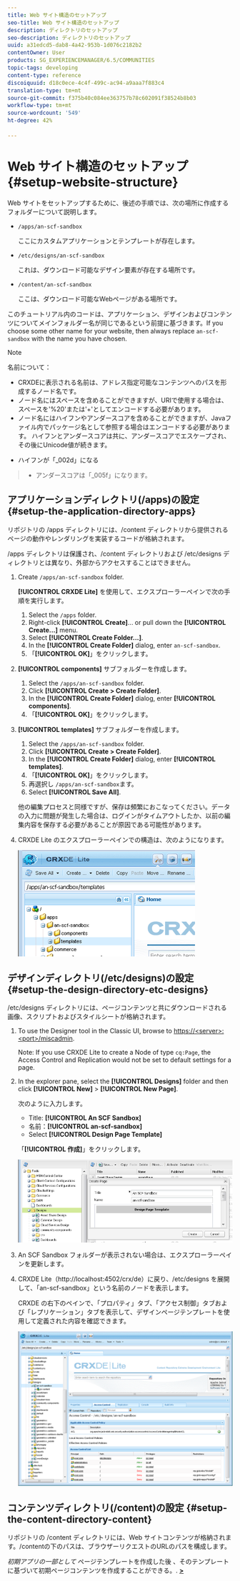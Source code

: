 ```yaml
---
title: Web サイト構造のセットアップ
seo-title: Web サイト構造のセットアップ
description: ディレクトリのセットアップ
seo-description: ディレクトリのセットアップ
uuid: a31edcd5-dab8-4a42-953b-1d076c2182b2
contentOwner: User
products: SG_EXPERIENCEMANAGER/6.5/COMMUNITIES
topic-tags: developing
content-type: reference
discoiquuid: d18c0ece-4c4f-499c-ac94-a9aaa7f883c4
translation-type: tm+mt
source-git-commit: f375b40c084ee363757b78c602091f38524b8b03
workflow-type: tm+mt
source-wordcount: '549'
ht-degree: 42%

---
```



# Web サイト構造のセットアップ {#setup-website-structure}

Web サイトをセットアップするために、後述の手順では、次の場所に作成するフォルダーについて説明します。

* `/apps/an-scf-sandbox`

   ここにカスタムアプリケーションとテンプレートが存在します。

* `/etc/designs/an-scf-sandbox`

   これは、ダウンロード可能なデザイン要素が存在する場所です。

* `/content/an-scf-sandbox`

   ここは、ダウンロード可能なWebページがある場所です。

このチュートリアル内のコードは、アプリケーション、デザインおよびコンテンツについてメインフォルダー名が同じであるという前提に基づきます。If you choose some other name for your website, then always replace `an-scf-sandbox` with the name you have chosen.

>[!NOTE]
>
>名前について：
>
>* CRXDEに表示される名前は、アドレス指定可能なコンテンツへのパスを形成するノード名です。
>* ノード名にはスペースを含めることができますが、URIで使用する場合は、スペースを&#39;%20&#39;または&#39;+&#39;としてエンコードする必要があります。
>* ノード名にはハイフンやアンダースコアを含めることができますが、Javaファイル内でパッケージ名として参照する場合はエンコードする必要があります。 ハイフンとアンダースコアは共に、アンダースコアでエスケープされ、その後にUnicode値が続きます。

   >
   >   
   * ハイフンが「_002d」になる
   >   * アンダースコアは「_005f」になります。


## アプリケーションディレクトリ(/apps)の設定 {#setup-the-application-directory-apps}

リポジトリの /apps ディレクトリには、/content ディレクトリから提供されるページの動作やレンダリングを実装するコードが格納されます。

/apps ディレクトリは保護され、/content ディレクトリおよび /etc/designs ディレクトリとは異なり、外部からアクセスすることはできません。

1. Create `/apps/an-scf-sandbox` folder.

   **[!UICONTROL CRXDE Lite]** を使用して、エクスプローラーペインで次の手順を実行します。

   1. Select the `/apps` folder.
   1. Right-click **[!UICONTROL Create]**... or pull down the **[!UICONTROL Create...]** menu.
   1. Select **[!UICONTROL Create Folder...]**.
   1. In the **[!UICONTROL Create Folder]** dialog, enter `an-scf-sandbox`.
   1. 「**[!UICONTROL OK]**」をクリックします。

1. **[!UICONTROL components]** サブフォルダーを作成します。

   1. Select the `/apps/an-scf-sandbox` folder.
   1. Click **[!UICONTROL Create > Create Folder]**.
   1. In the **[!UICONTROL Create Folder]** dialog, enter **[!UICONTROL components]**.
   1. 「**[!UICONTROL OK]**」をクリックします。

1. **[!UICONTROL templates]** サブフォルダーを作成します。

   1. Select the `/apps/an-scf-sandbox` folder.
   1. Click **[!UICONTROL Create > Create Folder]**.
   1. In the **[!UICONTROL Create Folder]** dialog, enter **[!UICONTROL templates]**.
   1. 「**[!UICONTROL OK]**」をクリックします。
   1. 再選択し `/apps/an-scf-sandbox`ます。
   1. Select **[!UICONTROL Save All]**.

   他の編集プロセスと同様ですが、保存は頻繁におこなってください。データの入力に問題が発生した場合は、ログインがタイムアウトしたか、以前の編集内容を保存する必要があることが原因である可能性があります。

1. CRXDE Lite のエクスプローラーペインでの構造は、次のようになります。

   ![crxde-template](assets/crxde-template.png)

## デザインディレクトリ(/etc/designs)の設定 {#setup-the-design-directory-etc-designs}

/etc/designs ディレクトリには、ページコンテンツと共にダウンロードされる画像、スクリプトおよびスタイルシートが格納されます。

1. To use the Designer tool in the Classic UI, browse to [https://&lt;server>:&lt;port>/miscadmin](http://localhost:4502/miscadmin).

   Note: If you use CRXDE Lite to create a Node of type `cq:Page`, the Access Control and Replication would not be set to default settings for a page.

1. In the explorer pane, select the **[!UICONTROL Designs]** folder and then click **[!UICONTROL New]** > **[!UICONTROL New Page]**.

   次のように入力します。

   * Title: **[!UICONTROL An SCF Sandbox]**
   * 名前：**[!UICONTROL an-scf-sandbox]**
   * Select **[!UICONTROL Design Page Template]**

   「**[!UICONTROL 作成]**」をクリックします。

   ![design-template](assets/design-template.png)

1. An SCF Sandbox フォルダーが表示されない場合は、エクスプローラーペインを更新します。

1. CRXDE Lite（http://localhost:4502/crx/de）に戻り、/etc/designs を展開して、「an-scf-sandbox」という名前のノードを表示します。

   CRXDE の右下のペインで、「プロパティ」タブ、「アクセス制御」タブおよび「レプリケーション」タブを表示して、デザインページテンプレートを使用して定義された内容を確認できます。

   ![crxde-configure-template](assets/crxde-configure-template.png)

## コンテンツディレクトリ(/content)の設定 {#setup-the-content-directory-content}

リポジトリの /content ディレクトリには、Web サイトコンテンツが格納されます。/contentの下のパスは、ブラウザーリクエストのURLのパスを構成します。

*初期アプリの一部として* ページテンプレートを作成した後 [](initial-app.md#createthepagetemplate) 、そのテンプレートに基づいて初期ページコンテンツを作成することができる。. [**>**](initial-app.md)
